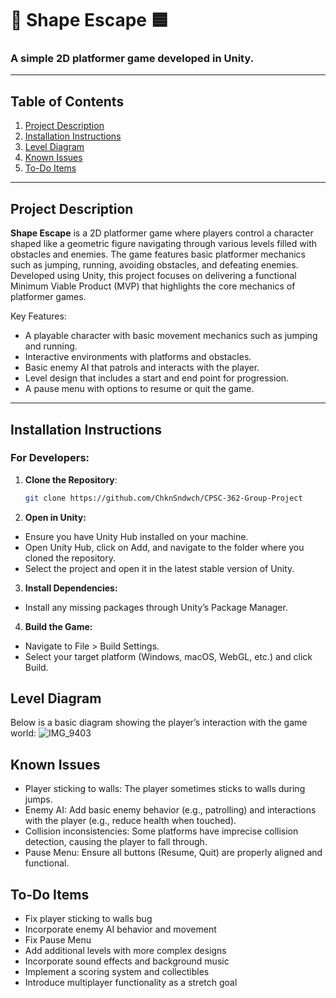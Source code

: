 # 🔺 Shape Escape 🟦

### A simple 2D platformer game developed in Unity.

---

## Table of Contents
1. [Project Description](#project-description)
2. [Installation Instructions](#installation-instructions)
3. [Level Diagram](#level-diagram)
4. [Known Issues](#known-issues)
5. [To-Do Items](#to-do-items)

---

## Project Description

**Shape Escape** is a 2D platformer game where players control a character shaped like a geometric figure navigating through various levels filled with obstacles and enemies. The game features basic platformer mechanics such as jumping, running, avoiding obstacles, and defeating enemies. Developed using Unity, this project focuses on delivering a functional Minimum Viable Product (MVP) that highlights the core mechanics of platformer games.

Key Features:
- A playable character with basic movement mechanics such as jumping and running.
- Interactive environments with platforms and obstacles.
- Basic enemy AI that patrols and interacts with the player.
- Level design that includes a start and end point for progression.
- A pause menu with options to resume or quit the game.

---

## Installation Instructions

### For Developers:
1. **Clone the Repository**:
   ```bash
   git clone https://github.com/ChknSndwch/CPSC-362-Group-Project
2. **Open in Unity:**

- Ensure you have Unity Hub installed on your machine.
- Open Unity Hub, click on Add, and navigate to the folder where you cloned the repository.
- Select the project and open it in the latest stable version of Unity.
3. **Install Dependencies:**

- Install any missing packages through Unity’s Package Manager.
4. **Build the Game:**

- Navigate to File > Build Settings.
- Select your target platform (Windows, macOS, WebGL, etc.) and click Build.

## Level Diagram
Below is a basic diagram showing the player’s interaction with the game world:
![IMG_9403](https://github.com/user-attachments/assets/301cd9eb-2325-4ffa-abab-a670e459d5c6)


## Known Issues
- Player sticking to walls: The player sometimes sticks to walls during jumps.
- Enemy AI: Add basic enemy behavior (e.g., patrolling) and interactions with the player (e.g., reduce health when touched).
- Collision inconsistencies: Some platforms have imprecise collision detection, causing the player to fall through.
- Pause Menu: Ensure all buttons (Resume, Quit) are properly aligned and functional.

## To-Do Items
 - Fix player sticking to walls bug
 - Incorporate enemy AI behavior and movement
 - Fix Pause Menu
 - Add additional levels with more complex designs
 - Incorporate sound effects and background music
 - Implement a scoring system and collectibles
 - Introduce multiplayer functionality as a stretch goal
